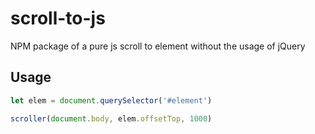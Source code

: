 # scroll-to-js
NPM package of a pure js scroll to element without the usage of jQuery

## Usage
```javascript
let elem = document.querySelector('#element')

scroller(document.body, elem.offsetTop, 1000)
```
